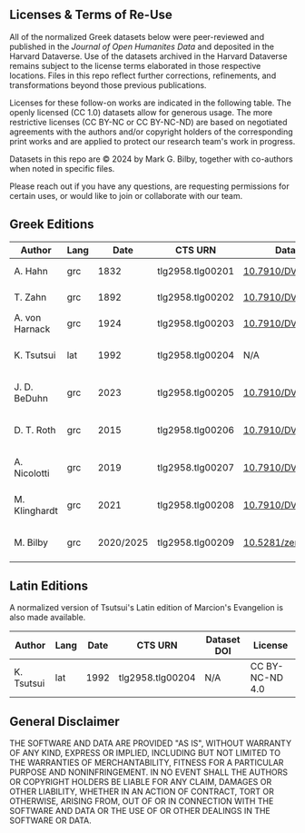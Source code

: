 ## Licenses & Terms of Re-Use

All of the normalized Greek datasets below were peer-reviewed and published in the *Journal of Open Humanites Data* and deposited in the Harvard Dataverse. Use of the datasets archived in the Harvard Dataverse remains subject to the license terms elaborated in those respective locations. Files in this repo reflect further corrections, refinements, and transformations beyond those previous publications. 

Licenses for these follow-on works are indicated in the following table. The openly licensed (CC 1.0) datasets allow for generous usage. The more restrictive licenses (CC BY-NC or CC BY-NC-ND) are based on negotiated agreements with the authors and/or copyright holders of the corresponding print works and are applied to protect our research team's work in progress. 

Datasets in this repo are © 2024 by Mark G. Bilby, together with co-authors when noted in specific files.

Please reach out if you have any questions, are requesting permissions for certain uses, or would like to join or collaborate with our team.

## Greek Editions

| Author               | Lang | Date      | CTS URN           | Dataset DOI                                           | License       |
|-----------------------|-----------|------------|------------------|--------------------------------------------------|----------------------------|
| A. Hahn              | grc  | 1832      | tlg2958.tlg00201  | [10.7910/DVN/BYNHX6](https://doi.org/10.7910/DVN/BYNHX6) | CC0 1.0       |
| T. Zahn            | grc  | 1892      | tlg2958.tlg00202  | [10.7910/DVN/BYNHX6](https://doi.org/10.7910/DVN/BYNHX6) | CC0 1.0       |
| A. von Harnack       | grc  | 1924      | tlg2958.tlg00203  | [10.7910/DVN/5TEA5A](https://doi.org/10.7910/DVN/5TEA5A) | CC0 1.0       |
| K. Tsutsui           | lat  | 1992      | tlg2958.tlg00204  | N/A                                                 | CC BY-NC-ND 4.0 |
| J. D. BeDuhn         | grc  | 2023      | tlg2958.tlg00205  | [10.7910/DVN/UQVGW6](https://doi.org/10.7910/DVN/UQVGW6) | CC BY-NC-ND 4.0 |
| D. T. Roth          | grc  | 2015      | tlg2958.tlg00206  | [10.7910/DVN/BYPOOR](https://doi.org/10.7910/DVN/BYPOOR) | CC BY-NC-ND 4.0 |
| A. Nicolotti         | grc  | 2019      | tlg2958.tlg00207  | [10.7910/DVN/JGL7LB](https://doi.org/10.7910/DVN/JGL7LB) | CC BY-NC-ND 4.0 |
| M. Klinghardt        | grc  | 2021      | tlg2958.tlg00208  | [10.7910/DVN/BVEOEX](https://doi.org/10.7910/DVN/BVEOEX) | CC BY-NC-ND 4.0 |
| M. Bilby        | grc  | 2020/2025      | tlg2958.tlg00209  | [10.5281/zenodo.3927056](https://doi.org/10.5281/zenodo.3927056) | CC BY-NC-ND 4.0 |

## Latin Editions

A normalized version of Tsutsui's Latin edition of Marcion's Evangelion is also made available. 

| Author               | Lang | Date      | CTS URN           | Dataset DOI                                           | License       |
|-----------------------|-----------|------------|------------------|--------------------------------------------------|----------------------------|
| K. Tsutsui           | lat  | 1992      | tlg2958.tlg00204  | N/A                                                 | CC BY-NC-ND 4.0 |

## General Disclaimer

THE SOFTWARE AND DATA ARE PROVIDED "AS IS", WITHOUT WARRANTY OF ANY KIND, EXPRESS OR IMPLIED, INCLUDING BUT NOT LIMITED TO THE WARRANTIES OF MERCHANTABILITY, FITNESS FOR A PARTICULAR PURPOSE AND NONINFRINGEMENT. IN NO EVENT SHALL THE AUTHORS OR COPYRIGHT HOLDERS BE LIABLE FOR ANY CLAIM, DAMAGES OR OTHER LIABILITY, WHETHER IN AN ACTION OF CONTRACT, TORT OR OTHERWISE, ARISING FROM, OUT OF OR IN CONNECTION WITH THE SOFTWARE AND DATA OR THE USE OF OR OTHER DEALINGS IN THE SOFTWARE OR DATA.
